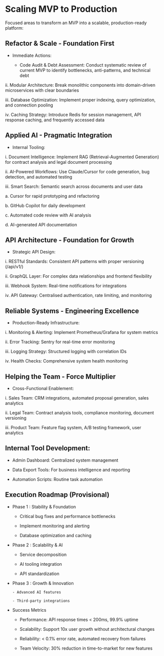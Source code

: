 
 # Scaling MVP to Production

 Focused areas to transform an MVP into a scalable, production-ready platform:
 
## Refactor & Scale - Foundation First

- Immediate Actions:

  - Code Audit & Debt Assessment: Conduct systematic review of current MVP to identify bottlenecks, anti-patterns, and technical debt


ii. Modular Architecture: Break monolithic components into domain-driven microservices with clear boundaries


iii. Database Optimization: Implement proper indexing, query optimization, and connection pooling

iv. Caching Strategy: Introduce Redis for session management, API response caching, and frequently accessed data

## Applied AI - Pragmatic Integration

- Internal Tooling:

i. Document Intelligence: Implement RAG (Retrieval-Augmented Generation) for contract analysis and legal document processing


ii. AI-Powered Workflows: Use Claude/Cursor for code generation, bug detection, and automated testing

iii. Smart Search: Semantic search across documents and user data

a. Cursor for rapid prototyping and refactoring

b. GitHub Copilot for daily development

c. Automated code review with AI analysis

d. AI-generated API documentation

## API Architecture - Foundation for Growth

- Strategic API Design:

i. RESTful Standards: Consistent API patterns with proper versioning (/api/v1/)

ii. GraphQL Layer: For complex data relationships and frontend flexibility

iii. Webhook System: Real-time notifications for integrations

iv. API Gateway: Centralised authentication, rate limiting, and monitoring


## Reliable Systems - Engineering Excellence

- Production-Ready Infrastructure:

i. Monitoring & Alerting: Implement Prometheus/Grafana for system metrics

ii. Error Tracking: Sentry for real-time error monitoring

iii. Logging Strategy: Structured logging with correlation IDs

iv. Health Checks: Comprehensive system health monitoring

## Helping the Team - Force Multiplier

- Cross-Functional Enablement:

i. Sales Team: CRM integrations, automated proposal generation, sales analytics

ii. Legal Team: Contract analysis tools, compliance monitoring, document versioning

iii. Product Team: Feature flag system, A/B testing framework, user analytics

## Internal Tool Development:

- Admin Dashboard: Centralized system management

- Data Export Tools: For business intelligence and reporting

- Automation Scripts: Routine task automation

## Execution Roadmap (Provisional)

- Phase 1 : Stability & Foundation

    - Critical bug fixes and performance bottlenecks

    - Implement monitoring and alerting

    - Database optimization and caching

- Phase 2 : Scalability & AI

    - Service decomposition

    - AI tooling integration

    - API standardization

- Phase 3 : Growth & Innovation

      - Advanced AI features

      - Third-party integrations


- Success Metrics

    - Performance: API response times < 200ms, 99.9% uptime

    - Scalability: Support 10x user growth without architectural changes

    - Reliability: < 0.1% error rate, automated recovery from failures

    - Team Velocity: 30% reduction in time-to-market for new features
